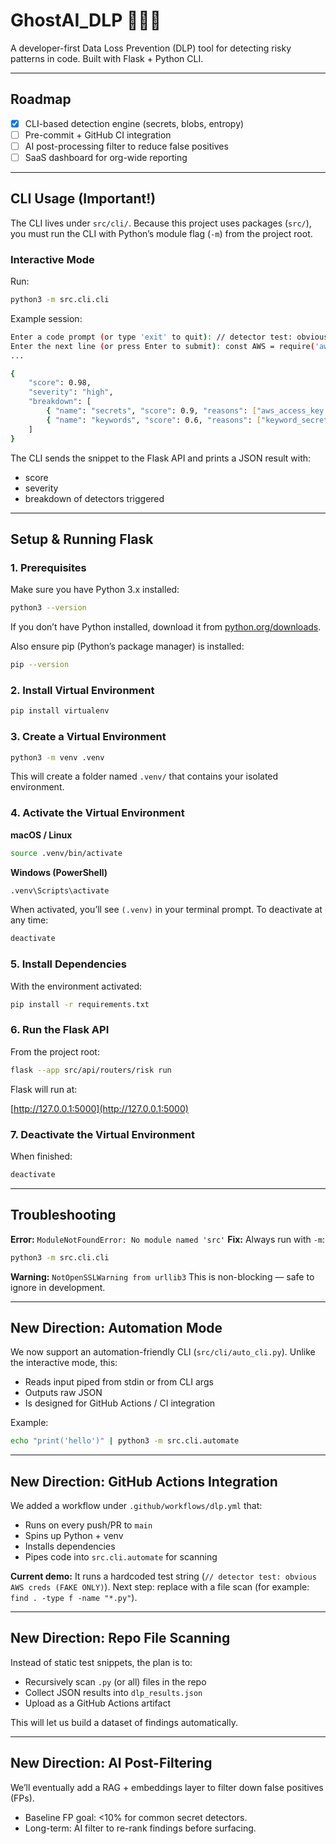 # GhostAI_DLP 🕵️‍♂️🔐

A developer-first Data Loss Prevention (DLP) tool for detecting risky patterns in code.
Built with Flask + Python CLI.

---

## Roadmap

* [x] CLI-based detection engine (secrets, blobs, entropy)
* [ ] Pre-commit + GitHub CI integration
* [ ] AI post-processing filter to reduce false positives
* [ ] SaaS dashboard for org-wide reporting

---

## CLI Usage (Important!)

The CLI lives under `src/cli/`.
Because this project uses packages (`src/`), you must run the CLI with Python’s module flag (`-m`) from the project root.

### Interactive Mode

Run:

```bash
python3 -m src.cli.cli
```

Example session:

```bash
Enter a code prompt (or type 'exit' to quit): // detector test: obvious AWS creds (FAKE ONLY)
Enter the next line (or press Enter to submit): const AWS = require('aws-sdk');
...

{
    "score": 0.98,
    "severity": "high",
    "breakdown": [
        { "name": "secrets", "score": 0.9, "reasons": ["aws_access_key detected"] },
        { "name": "keywords", "score": 0.6, "reasons": ["keyword_secret detected"] }
    ]
}
```

The CLI sends the snippet to the Flask API and prints a JSON result with:

* score
* severity
* breakdown of detectors triggered

---

## Setup & Running Flask

### 1. Prerequisites

Make sure you have Python 3.x installed:

```bash
python3 --version
```

If you don’t have Python installed, download it from [python.org/downloads](https://www.python.org/downloads).

Also ensure pip (Python’s package manager) is installed:

```bash
pip --version
```

### 2. Install Virtual Environment

```bash
pip install virtualenv
```

### 3. Create a Virtual Environment

```bash
python3 -m venv .venv
```

This will create a folder named `.venv/` that contains your isolated environment.

### 4. Activate the Virtual Environment

**macOS / Linux**

```bash
source .venv/bin/activate
```

**Windows (PowerShell)**

```bash
.venv\Scripts\activate
```

When activated, you’ll see `(.venv)` in your terminal prompt.
To deactivate at any time:

```bash
deactivate
```

### 5. Install Dependencies

With the environment activated:

```bash
pip install -r requirements.txt
```

### 6. Run the Flask API

From the project root:

```bash
flask --app src/api/routers/risk run
```

Flask will run at:

[http://127.0.0.1:5000](http://127.0.0.1:5000)

### 7. Deactivate the Virtual Environment

When finished:

```bash
deactivate
```

---

## Troubleshooting

**Error:** `ModuleNotFoundError: No module named 'src'`
**Fix:** Always run with `-m`:

```bash
python3 -m src.cli.cli
```

**Warning:** `NotOpenSSLWarning from urllib3`
This is non-blocking — safe to ignore in development.

---

## New Direction: Automation Mode

We now support an automation-friendly CLI (`src/cli/auto_cli.py`).
Unlike the interactive mode, this:

* Reads input piped from stdin or from CLI args
* Outputs raw JSON
* Is designed for GitHub Actions / CI integration

Example:

```bash
echo "print('hello')" | python3 -m src.cli.automate
```

---

## New Direction: GitHub Actions Integration

We added a workflow under `.github/workflows/dlp.yml` that:

* Runs on every push/PR to `main`
* Spins up Python + venv
* Installs dependencies
* Pipes code into `src.cli.automate` for scanning

**Current demo:**
It runs a hardcoded test string (`// detector test: obvious AWS creds (FAKE ONLY)`).
Next step: replace with a file scan (for example: `find . -type f -name "*.py"`).

---

## New Direction: Repo File Scanning

Instead of static test snippets, the plan is to:

* Recursively scan `.py` (or all) files in the repo
* Collect JSON results into `dlp_results.json`
* Upload as a GitHub Actions artifact

This will let us build a dataset of findings automatically.

---

## New Direction: AI Post-Filtering

We’ll eventually add a RAG + embeddings layer to filter down false positives (FPs).

* Baseline FP goal: <10% for common secret detectors.
* Long-term: AI filter to re-rank findings before surfacing.


